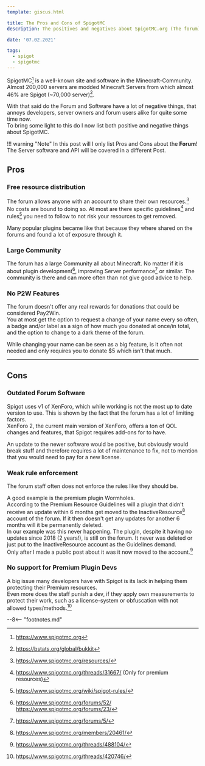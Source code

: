 ```yaml
---
template: giscus.html

title: The Pros and Cons of SpigotMC
description: The positives and negatives about SpigotMC.org (The forum)

date: '07.02.2021'

tags:
  - spigot
  - spigotmc
---
```


[^1]: https://www.spigotmc.org
[^2]: https://bstats.org/global/bukkit
[^3]: https://www.spigotmc.org/resources/
[^4]: https://www.spigotmc.org/threads/31667/ (Only for premium resources)
[^5]: https://www.spigotmc.org/wiki/spigot-rules/
[^6]:
    https://www.spigotmc.org/forums/52/  
    https://www.spigotmc.org/forums/23/
[^7]: https://www.spigotmc.org/forums/5/
[^8]: https://www.spigotmc.org/members/20461/
[^9]: https://www.spigotmc.org/threads/488104/
[^10]: https://www.spigotmc.org/threads/420746/

SpigotMC[^1] is a well-known site and software in the Minecraft-Community. Almost 200,000 servers are modded Minecraft Servers from which almost 46% are Spigot (~70,000 server)[^2].

With that said do the Forum and Software have a lot of negative things, that annoys developers, server owners and forum users alike for quite some time now.  
To bring some light to this do I now list both positive and negative things about SpigotMC.

!!! warning "Note"
    In this post will I only list Pros and Cons about the **Forum**!  
    The Server software and API will be covered in a different Post.

## Pros

### Free resource distribution
The forum allows anyone with an account to share their own resources.[^3]  
No costs are bound to doing so. At most are there specific guidelines[^4] and rules[^5] you need to follow to not risk your resources to get removed.

Many popular plugins became like that because they where shared on the forums and found a lot of exposure through it.

### Large Community
The forum has a large Community all about Minecraft. No matter if it is about plugin development[^6], improving Server performance[^7] or similar. The community is there and can more often than not give good advice to help.

### No P2W Features
The forum doesn't offer any real rewards for donations that could be considered Pay2Win.  
You at most get the option to request a change of your name every so often, a badge and/or label as a sign of how much you donated at once/in total, and the option to change to a dark theme of the forum.

While changing your name can be seen as a big feature, is it often not needed and only requires you to donate $5 which isn't that much.

----

## Cons

### Outdated Forum Software
Spigot uses v1 of XenForo, which while working is not the most up to date version to use. This is shown by the fact that the forum has a lot of limiting factors.  
XenForo 2, the current main version of XenForo, offers a ton of QOL changes and features, that Spigot requires add-ons for to have.

An update to the newer software would be positive, but obviously would break stuff and therefore requires a lot of maintenance to fix, not to mention that you would need to pay for a new license.

### Weak rule enforcement
The forum staff often does not enforce the rules like they should be.

A good example is the premium plugin Wormholes.  
According to the Premium Resource Guidelines will a plugin that didn't receive an update within 6 months get moved to the InactiveResource[^8] account of the forum. If it then doesn't get any updates for another 6 months will it be permanently deleted.  
In our example was this never happening. The plugin, despite it having no updates since 2018 (2 years!), is still on the forum. It never was deleted or just put to the InactiveResource account as the Guidelines demand.  
Only after I made a public post about it was it now moved to the account.[^9]

### No support for Premium Plugin Devs
A big issue many developers have with Spigot is its lack in helping them protecting their Premium resources.  
Even more does the staff punish a dev, if they apply own measurements to protect their work, such as a license-system or obfuscation with not allowed types/methods.[^10]

--8<-- "footnotes.md"
